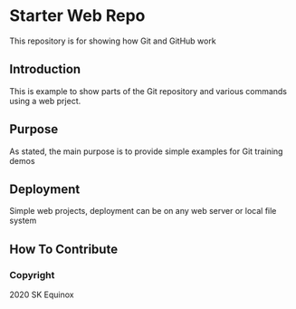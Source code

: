 # Starter Web Repo

This repository is for showing how Git and GitHub work

## Introduction

This is example to show parts of the Git repository and various commands using a web prject.

## Purpose

As stated, the main purpose is to provide simple examples for Git training demos

## Deployment

Simple web projects, deployment can be on any web server or local file system

## How To Contribute 

### Copyright

2020 SK Equinox